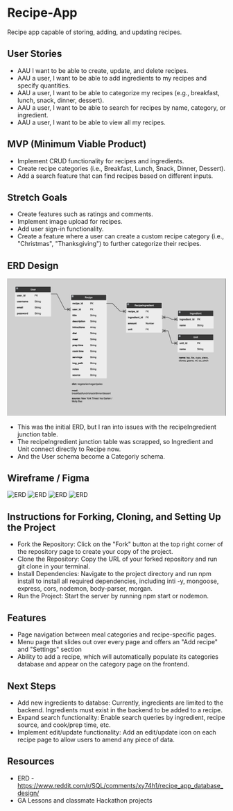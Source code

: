 # Recipe-App
Recipe app capable of storing, adding, and updating recipes.

## User Stories
- AAU I want to be able to create, update, and delete recipes.
- AAU a user, I want to be able to add ingredients to my recipes and specify quantities.
- AAU a user, I want to be able to categorize my recipes (e.g., breakfast, lunch, snack, dinner, dessert).
- AAU a user, I want to be able to search for recipes by name, category, or ingredient.
- AAU a user, I want to be able to view all my recipes.
## MVP (Minimum Viable Product)
- Implement CRUD functionality for recipes and ingredients.
- Create recipe categories (i.e., Breakfast, Lunch, Snack, Dinner, Dessert).
- Add a search feature that can find recipes based on different inputs.
## Stretch Goals
- Create features such as ratings and comments.
- Implement image upload for recipes.
- Add user sign-in functionality.
- Create a feature where a user can create a custom recipe category (i.e., "Christmas", "Thanksgiving") to further categorize their recipes.
## ERD Design
![ERD](assets/Recipe%20App%20ERD.png)
- This was the initial ERD, but I ran into issues with the recipeIngredient junction table.
- The recipeIngredient junction table was scrapped, so Ingredient and Unit connect directly to Recipe now.
- And the User schema become a Categoriy schema.
## Wireframe / Figma
![ERD](CookBookletHomePage-Light.png)
![ERD](CookBookletHomePage-DarkMode.png)
![ERD](CookBookletMenu.png)
![ERD](CookBookletHomePage-DarkMode.png)
## Instructions for Forking, Cloning, and Setting Up the Project
- Fork the Repository: Click on the "Fork" button at the top right corner of the repository page to create your copy of the project.
- Clone the Repository: Copy the URL of your forked repository and run git clone <repository-url> in your terminal.
- Install Dependencies: Navigate to the project directory and run npm install to install all required dependencies, including inti -y, mongoose, express, cors, nodemon, body-parser, morgan.
- Run the Project: Start the server by running npm start or nodemon.
## Features
- Page navigation between meal categories and recipe-specific pages.
- Menu page that slides out over every page and offers an "Add recipe" and "Settings" section
- Ability to add a recipe, which will automatically populate its categories database and appear on the category page on the frontend.
## Next Steps
- Add new ingredients to databse: Currently, ingredients are limited to the backend. Ingredients must exist in the backend to be added to a recipe.
- Expand search functionality: Enable search queries by ingredient, recipe source, and cook/prep time, etc.
- Implement edit/update functionality: Add an edit/update icon on each recipe page to allow users to amend any piece of data.
## Resources
- ERD - https://www.reddit.com/r/SQL/comments/xy74h1/recipe_app_database_design/
- GA Lessons and classmate Hackathon projects